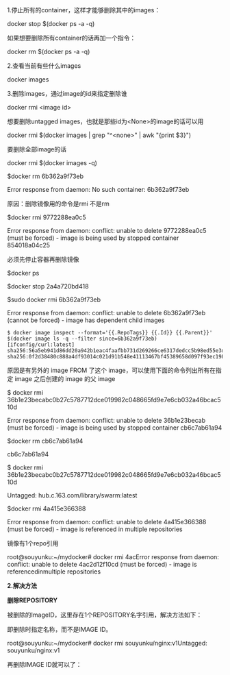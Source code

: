 1.停止所有的container，这样才能够删除其中的images：

docker stop $\(docker ps -a -q\)

如果想要删除所有container的话再加一个指令：

docker rm $\(docker ps -a -q\)

2.查看当前有些什么images

docker images

3.删除images，通过image的id来指定删除谁

docker rmi &lt;image id&gt;

想要删除untagged images，也就是那些id为&lt;None&gt;的image的话可以用

docker rmi $\(docker images \| grep "^&lt;none&gt;" \| awk "{print $3}"\)

要删除全部image的话

docker rmi $\(docker images -q\)

$docker rm 6b362a9f73eb

Error response from daemon: No such container: 6b362a9f73eb

原因：删除镜像用的命令是rmi 不是rm

$docker rmi 9772288ea0c5

Error response from daemon: conflict: unable to delete 9772288ea0c5 \(must be forced\) - image is being used by stopped container 854018a04c25

必须先停止容器再删除镜像

$docker ps

$docker stop 2a4a720bd418

$sudo docker rmi 6b362a9f73eb

Error response from daemon: conflict: unable to delete 6b362a9f73eb \(cannot be forced\) - image has dependent child images

```
$ docker image inspect --format='{{.RepoTags}} {{.Id}} {{.Parent}}' $(docker image ls -q --filter since=6b362a9f73eb)
[ifconfig/curl:latest] sha256:56a5eb941d86dd20a942b1eac4faafbb731d269266ce6317dedcc5b98ed55e3d sha256:0f2d38480c888a4df93014c021d91b548e41113467bf45389658d097f93ec198
```

原因是有另外的 image FROM 了这个 image，可以使用下面的命令列出所有在指定 image 之后创建的 image 的父 image

$ docker rmi 36b1e23becabc0b27c5787712dce019982c048665fd9e7e6cb032a46bcac510d

Error response from daemon: conflict: unable to delete 36b1e23becab \(must be forced\) - image is being used by stopped container cb6c7ab61a94

$docker rm cb6c7ab61a94

cb6c7ab61a94

$ docker rmi 36b1e23becabc0b27c5787712dce019982c048665fd9e7e6cb032a46bcac510d

Untagged: hub.c.163.com/library/swarm:latest

$docker rmi 4a415e366388

Error response from daemon: conflict: unable to delete 4a415e366388 \(must be forced\) - image is referenced in multiple repositories

镜像有1个repo引用

root@souyunku:~/mydocker\# docker rmi 4acError response from daemon: conflict: unable to delete 4ac2d12f10cd \(must be forced\) - image is referencedinmultiple repositories

**2.解决方法**

**删除REPOSITORY**

被删除的ImageID，这里存在1个REPOSITORY名字引用，解决方法如下：

即删除时指定名称，而不是IMAGE ID。

root@souyunku:~/mydocker\# docker rmi souyunku/nginx:v1Untagged: souyunku/nginx:v1

再删除IMAGE ID就可以了：



